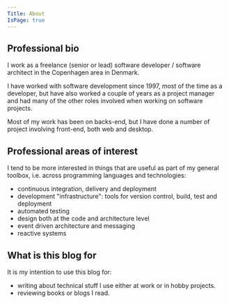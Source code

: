 ```yaml
---
Title: About
IsPage: true
---
```

## Professional bio

I work as a freelance (senior or lead) software developer / software architect
in the Copenhagen area in Denmark.

I have worked with software development since 1997, most of the time as a
developer, but have also worked a couple of years as a project manager and
had many of the other roles involved when working on software projects.

Most of my work has been on backs-end, but I have done a number of project
involving front-end, both web and desktop.

## Professional areas of interest

I tend to be more interested in things that are useful as part of my general
toolbox, i.e. across programming languages and technologies:

- continuous integration, delivery and deployment
- development "infrastructure": tools for version control, build, test and deployment
- automated testing
- design both at the code and architecture level
- event driven architecture and messaging
- reactive systems

## What is this blog for

It is my intention to use this blog for:

- writing about technical stuff I use either at work or in hobby projects.
- reviewing books or blogs I read.
